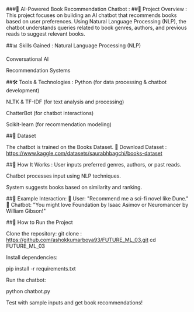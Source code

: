 ###🤖 AI-Powered Book Recommendation Chatbot :
##📌 Project Overview :
This project focuses on building an AI chatbot that recommends books based on user preferences. Using Natural Language Processing (NLP), the chatbot understands queries related to book genres, authors, and previous reads to suggest relevant books.

##📊 Skills Gained :
Natural Language Processing (NLP)

Conversational AI

Recommendation Systems

##🛠 Tools & Technologies :
Python (for data processing & chatbot development)

NLTK & TF-IDF (for text analysis and processing)

ChatterBot (for chatbot interactions)

Scikit-learn (for recommendation modeling)



##📁 Dataset

The chatbot is trained on the Books Dataset. 🔗 Download Dataset : https://www.kaggle.com/datasets/saurabhbagchi/books-dataset

##🚀 How It Works :
User inputs preferred genres, authors, or past reads.

Chatbot processes input using NLP techniques.

System suggests books based on similarity and ranking.

##📌 Example Interaction:
👤 User: "Recommend me a sci-fi novel like Dune." 🤖 Chatbot: "You might love Foundation by Isaac Asimov or Neuromancer by William Gibson!"

##📌 How to Run the Project

Clone the repository:
git clone : https://github.com/ashokkumarboya93/FUTURE_ML_03.git cd FUTURE_ML_03

Install dependencies:

pip install -r requirements.txt

Run the chatbot:

python chatbot.py

Test with sample inputs and get book recommendations!
